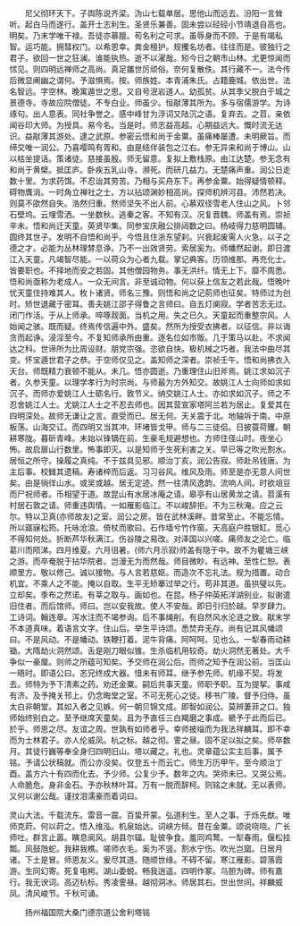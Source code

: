 <!-- { "loadSidebar": true } -->
　　尼父彻环天下。子舆陈说齐梁。沩山七载单居。思他山而远去。汾阳一言耸听。起白马而遂行。盖开士志利生。圣贤乐兼善。固未尝以硁硁小节靖退自高也。明矣。乃末学唯干禄。吾徒亦慕膻。苟名利之可求。虽辱身而不顾。于是有竭私智。运巧能。拥彗权门。以希恩幸。粪金檀护。规攫名坊者。往往而是。彼独行之君子。欲回一世之狂澜。谁能执热。逝不以濯哉。矧今日之朝市山林。尤更惊闻而怵见。则四明远禅师之高尚。真足鑴世厉顽俗。奈何复散佚。其行藏不一。法今传后微显阐幽之谓何。予滋惧焉。按。师族姓。本青浦朱氏。占籍鹿城。依出世。法名智远。字空林。晚寓遁世之思。又自号泯岩道人。幼孤贫。从其季父脱白于城之景德寺。寺故应院僧徒。不专白业。师虽少。恒猒薄其所为。多与宿儒游学。为诗琢句。出人意表。同社争誉之。感中峰甘为浮词又陆沉之语。复弃去。之苕。亲依闻谷印大师。为授具。易今名。当是时。师志益高超。心期益远大。慨时流无达识。益猒薄其游处。逮之武原。参密云悟和尚于金粟。虽痛棒屡遭。未明厥旨。而缔交唯一润公。乃喜嘤鸣有胥和。由是结伴装包之江右。参无异来和尚于博山。山以枯坐提话。策诸徒。慈接虽殷。师无留意。复拟上敷栈原。由江达楚。参无念有和尚于黄檗。抵匡庐。卧疾五乳山寺。濒死。而研几益力。无楚痛声重。润公日走数十里。为求药饵。不忍诒其劳苦。乃相与买舟东下。再参金粟。始得疑情顿释。碍物膺消。一时角立禅社之士。方以拈颂渊妙相高尚。探师机辨河县。沛然若决。则莫不欿然自失。浩然归重。然师坚矢不出人前。心慕双径雪老人住山之风。卜邻石壁坞。云埋雪洒。一坐数秋。逃秦之客。不知有汉。况复晋魏。师盖有焉。崇祯辛未。悟和尚迁天童。英贤毕集。同参宝庆融公排闼数之曰。杨岐得力慈明圆辅。圆终其世子。发明不自悟和尚乎。今悟且住浙东望刹。兴衰起废需人火急。以子之德之才。必能为丛林理棼息诤。乃不一出效贤劳。索居奚为。师幡然起谢。即日渡江入天童。凡竭智尽能。一以荷众为心者九载。掌记典客。历领维那。再充化士。皆要职也。不择地而安之若固。其他僧园物务。事无洪纤。情无上下。靡不周悉。悟和尚亟称为老成人。一众无间言。非至诚动物。何以获上信友之若此哉。悟晚叶忧天童住持难其人。枚卜诸贤。师名三豫。则悟和尚之记莂师也征矣。特师过为创时。矫世退藏于密耳。善夫姚江邵子得鲁之言师曰。自五灯阒寂。学者苦志无过。闭门作活。于从上师承。啐啄觌面。当机之用。失之已久。天童起而重整宗风。人始闻之骇。既而疑。终焉传信遍中外。盛矣。然所为授受衣拂者。以征信。非以诲贪而起诤。浸淫至今。不复知师承所由重。逐名位如市贩。几于策马以赴。不求闻达之科。世谛所为比周设财。朋党宗强。恣欲自快。极机械之巧者。我法中曲尽其变。怀宝遁世君子之恭。于空师仅见之。盖知师之深者。崇祯壬午。悟和尚拂衣入天台。师既精力衰顿不能从。未几。悟亦圆逝。乃重理住山旧斧焉。姚江求如沉子者。久参天童。以理学孝行为时宗尚。与师最为方外知交。故姚江人士向师如求如沉子。而师亦爱姚江人士砺名行。敦节义。纳交姚江人士。亦如求如沉子。师之不忍舍姚江人士。尤姚江人士之不忍去师也。因其营宣家塔阿兰若为居止。复爱其在四明深处。故师无谦让之言。直受而已。居无何。天关震于北。地轴坼于南。中原板荡。山海交讧。而四明又当其冲。环堵皆戈甲。师与二三徒侣。日披蓑荷钁。朝耕寒陇。暮斫青峰。未始以锋镝在前。生豪毛规避想也。方师住径山时。夜坐心怖。故启扉山行数里。怖事即灭。以是知师于生死利害之关。早已等之吹光割水。居恒之所守。操履之真纯。不于兹具见邪。顺治丁亥。润公告寂。师赴吊钱唐。为主后事。校雠其遗稿。寿诸梓而后返。习习谷风。维风及雨。师至是亦无意人间世矣。由是徜徉山水。或吴或越。居无定迹。然一往清风逸韵。流响人间。时欲俎豆而尸祝师者。币相望于道。故昆山有水居冰庵之请。皋亭有山居黄龙之请。苕溪有村居石敦之请。师重违舆情。一如雁影临江。不以峻辞拒。不为三秋淹。应之云尔。特以卫真(亦师故友)之室。润公之房。皆在武林溪畔。昔常至止。不能忘情。所以寤寐松筠。托咏沧浪。倚杖而歌曰。石作墙兮竹作窗。天高庭户胜银缸。觅心不得知何处。折断芦华秋满江。伤谷陵之易改。对泽国以兴嗟。痛师友之沦亡。临葛川而陨涕。四月维夏。六月徂暑。(师六月示寂)师盖有隐于中。故不为瞿塘三峡之游。而卒奄脱于拈华院者。岂漫无为而然哉。师目微眇。有远神。至性仁恕。表顺里方。敬以修己。诚以接物。与人言若慈妪。而造次不忘礼法。规为措置。动合机宜。不乘人之不能。掩以自取。生平无矫搴过举之行。苟非其道。虽拱璧以先。立却矣。季布之然诺。有莘之取与。画如也。在昆。杨子仲英拓洋湖别业。拟谢遣旧住者。而后馆师。师曰。岂以安我故。使人不安哉。即日引归於越。早岁肆力。工诗词。翰连章。泻水注而不竭参询。后不事绳削。有自然风水沦涟之致。猒末学不本道真味。着语言文字。住山后。举生平诗颂。悉焚弃无存。尚有记其风幡颂曰。不是风动。不是幡动。铁鞭打着。泥牛背痛。阿呵呵。见也么。一犁春雨动耕锄。大隋劫火洞然颂。舌是刚刀眼似锥。生杀临机用较奇。劫火洞然无著处。大千争似一豪厘。则师之所蕴可知矣。予交师在润公后。而师之知予在润公前。当匡山一晤时。即语公曰。忞兄终成大器。惜未有师耳。继予参先师。机缘不契。将发去。师特为予下清素之药。劝还金粟。嗣后共事天童。师职予职。互为提挈。事咸有济。及予掩关邗上。仍念晦堂之室。不可无死心之徒。移书广陵。督予归侍。虽太白非朝堂。其如入者之见嫉。何一朝贝锦文成。即智如润公。莫辨萋菲之口。独师始终别白之。至予继席天童矣。且为予直任三白羯磨之事成。褫予于此而后已。於乎。师恩之尽。友谊之周。世孰有如师者乎。幸师披缁而为我法祥麟耳。即不幸而为士林君子。亦人伦威凤。杭之标。越之彻。霅之昼。固不足以拟之矣。师卒数月。其徒行巍等奉全身归四明旧山。塔以藏之。礼也。灵章蕴公实主后事。属予铭。予请公状稿就。而公亦没矣。仅登五十而云亡。师生万历甲午。至今顺治丁酉。盖方六十有四而化去。予少师。公复少予。数年之内。哭师未已。又哭公焉。人命脆危。身非金石。予亦秋林叶耳。万有一脱而辞柯。则铭之未就。无以表师。又何以谢公哉。谨抆泪濡豪而着词曰。

灵山大法。千载流东。雷音一震。百蛰开蒙。弘道利生。至人之事。于烁先猷。唯师克莳。何以莳之。悟入维泓。机泉始达。词峡方倾。昔在金粟。颂说哓哓。广长师吐。群言止嚣。瞚息阆风。胡县尔辐。耻彼争食。羞同鸡鹜。一犁春雨。偃松挂瓢。风鼓虺蛇。我耕我樵。嗟师衣毛。奚为不竖。割水宁伤。吹光岂窳。日居月诸。下土是冒。师恩友义。爰尽其道。随顺世缘。不碍不留。寒江雁影。碧落霞游。生同幻寄。死复电枵。湖山委蜕。畅我逍遥。四明作冢。乌胆为碑。师有嘉行。我无谀词。高迈杭标。秀凌霅昼。越彻洞冰。师居其右。世出世间。祥麟威凤。清风峻节。千秋可诵。

　　扬州福国院大桑门德宗道公舍利塔铭

